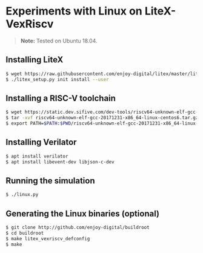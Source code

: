 # Experiments with Linux on LiteX-VexRiscv

> **Note:** Tested on Ubuntu 18.04.

## Installing LiteX
```sh
$ wget https://raw.githubusercontent.com/enjoy-digital/litex/master/litex_setup.py
$ ./litex_setup.py init install --user
```
## Installing a RISC-V toolchain
```sh
$ wget https://static.dev.sifive.com/dev-tools/riscv64-unknown-elf-gcc-20171231-x86_64-linux-centos6.tar.gz
$ tar -xvf riscv64-unknown-elf-gcc-20171231-x86_64-linux-centos6.tar.gz
$ export PATH=$PATH:$PWD/riscv64-unknown-elf-gcc-20171231-x86_64-linux-centos6/bin/
```
## Installing Verilator
```sh
$ apt install verilator
$ apt install libevent-dev libjson-c-dev
```
## Running the simulation
```sh
$ ./linux.py
```
## Generating the Linux binaries (optional)
```sh
$ git clone http://github.com/enjoy-digital/buildroot
$ cd buildroot
$ make litex_vexriscv_defconfig
$ make
```
